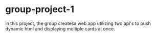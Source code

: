 # group-project-1
in this project, the group createsa web app utilizing two api's to push dynamic html and displaying multiple cards at once.
